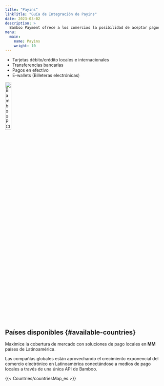 ```yaml
---
title: "Payins"
linkTitle: "Guía de Integración de Payins"
date: 2023-03-02
description: >
  Bamboo Payment ofrece a los comercios la posibilidad de aceptar pagos soportando todos los medios de pago disponibles en cada país.
menu:
  main:
    name: Payins
    weight: 10     
---
```


* Tarjetas débito/crédito locales e internacionales
* Transferencias bancarias
* Pagos en efectivo
* E-wallets (Billeteras electrónicas)

<img src="https://bamboopaymentsystems.com/wp-content/themes/Bamboo_Theme/images/pci-logo.png" alt="Bamboo PCI certified by GMsectec" style="width: 20%; height:auto;">


## Países disponibles {#available-countries}
Maximice la cobertura de mercado con soluciones de pago locales en **MM** países de Latinoamérica.

Las compañías globales están aprovechando el crecimiento exponencial del comercio electrónico en Latinoamérica conectándose a medios de pago locales a través de una única API de Bamboo.

 {{< Countries/countriesMap_es >}}

 <script>
  window.onload = function() {
    var phtml = document.getElementById('available-countries').nextSibling.innerHTML.replace('MM', document.getElementsByClassName('map-point').length);
    document.getElementById('available-countries').nextSibling.innerHTML = phtml;
  }
</script>